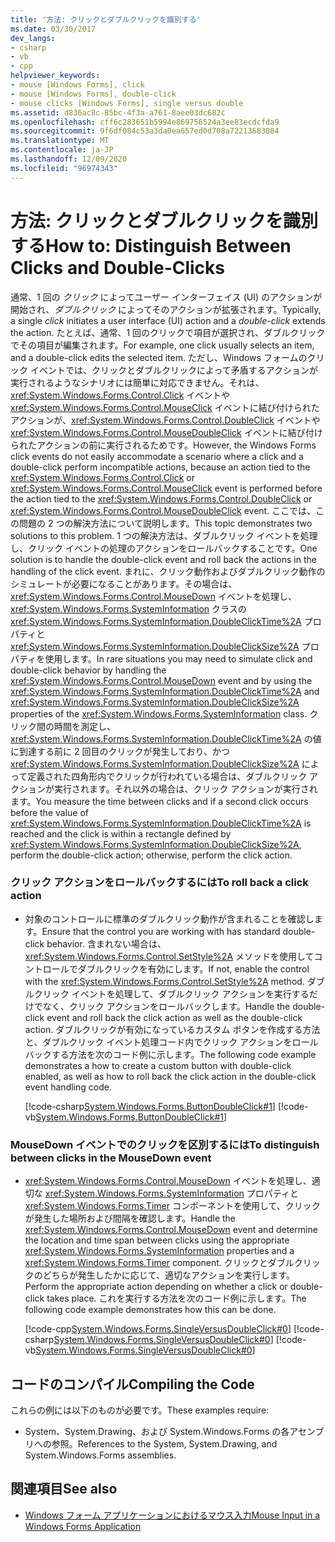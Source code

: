```yaml
---
title: '方法: クリックとダブルクリックを識別する'
ms.date: 03/30/2017
dev_langs:
- csharp
- vb
- cpp
helpviewer_keywords:
- mouse [Windows Forms], click
- mouse [Windows Forms], double-click
- mouse clicks [Windows Forms], single versus double
ms.assetid: d836ac8c-85bc-4f3a-a761-8aee03dc682c
ms.openlocfilehash: cff6c283651b5994e869756524a3ee83ecdcfda9
ms.sourcegitcommit: 9f6df084c53a3da0ea657ed0d708a72213683084
ms.translationtype: MT
ms.contentlocale: ja-JP
ms.lasthandoff: 12/09/2020
ms.locfileid: "96974343"
---
```

# <a name="how-to-distinguish-between-clicks-and-double-clicks"></a><span data-ttu-id="7922b-102">方法: クリックとダブルクリックを識別する</span><span class="sxs-lookup"><span data-stu-id="7922b-102">How to: Distinguish Between Clicks and Double-Clicks</span></span>
<span data-ttu-id="7922b-103">通常、1 回の *クリック* によってユーザー インターフェイス (UI) のアクションが開始され、*ダブルクリック* によってそのアクションが拡張されます。</span><span class="sxs-lookup"><span data-stu-id="7922b-103">Typically, a single *click* initiates a user interface (UI) action and a *double-click* extends the action.</span></span> <span data-ttu-id="7922b-104">たとえば、通常、1 回のクリックで項目が選択され、ダブルクリックでその項目が編集されます。</span><span class="sxs-lookup"><span data-stu-id="7922b-104">For example, one click usually selects an item, and a double-click edits the selected item.</span></span> <span data-ttu-id="7922b-105">ただし、Windows フォームのクリック イベントでは、クリックとダブルクリックによって矛盾するアクションが実行されるようなシナリオには簡単に対応できません。それは、<xref:System.Windows.Forms.Control.Click> イベントや <xref:System.Windows.Forms.Control.MouseClick> イベントに結び付けられたアクションが、<xref:System.Windows.Forms.Control.DoubleClick> イベントや <xref:System.Windows.Forms.Control.MouseDoubleClick> イベントに結び付けられたアクションの前に実行されるためです。</span><span class="sxs-lookup"><span data-stu-id="7922b-105">However, the Windows Forms click events do not easily accommodate a scenario where a click and a double-click perform incompatible actions, because an action tied to the <xref:System.Windows.Forms.Control.Click> or <xref:System.Windows.Forms.Control.MouseClick> event is performed before the action tied to the <xref:System.Windows.Forms.Control.DoubleClick> or <xref:System.Windows.Forms.Control.MouseDoubleClick> event.</span></span> <span data-ttu-id="7922b-106">ここでは、この問題の 2 つの解決方法について説明します。</span><span class="sxs-lookup"><span data-stu-id="7922b-106">This topic demonstrates two solutions to this problem.</span></span> <span data-ttu-id="7922b-107">1 つの解決方法は、ダブルクリック イベントを処理し、クリック イベントの処理のアクションをロールバックすることです。</span><span class="sxs-lookup"><span data-stu-id="7922b-107">One solution is to handle the double-click event and roll back the actions in the handling of the click event.</span></span> <span data-ttu-id="7922b-108">まれに、クリック動作およびダブルクリック動作のシミュレートが必要になることがあります。その場合は、<xref:System.Windows.Forms.Control.MouseDown> イベントを処理し、<xref:System.Windows.Forms.SystemInformation> クラスの <xref:System.Windows.Forms.SystemInformation.DoubleClickTime%2A> プロパティと <xref:System.Windows.Forms.SystemInformation.DoubleClickSize%2A> プロパティを使用します。</span><span class="sxs-lookup"><span data-stu-id="7922b-108">In rare situations you may need to simulate click and double-click behavior by handling the <xref:System.Windows.Forms.Control.MouseDown> event and by using the <xref:System.Windows.Forms.SystemInformation.DoubleClickTime%2A> and <xref:System.Windows.Forms.SystemInformation.DoubleClickSize%2A> properties of the <xref:System.Windows.Forms.SystemInformation> class.</span></span> <span data-ttu-id="7922b-109">クリック間の時間を測定し、<xref:System.Windows.Forms.SystemInformation.DoubleClickTime%2A> の値に到達する前に 2 回目のクリックが発生しており、かつ <xref:System.Windows.Forms.SystemInformation.DoubleClickSize%2A> によって定義された四角形内でクリックが行われている場合は、ダブルクリック アクションが実行されます。それ以外の場合は、クリック アクションが実行されます。</span><span class="sxs-lookup"><span data-stu-id="7922b-109">You measure the time between clicks and if a second click occurs before the value of <xref:System.Windows.Forms.SystemInformation.DoubleClickTime%2A> is reached and the click is within a rectangle defined by <xref:System.Windows.Forms.SystemInformation.DoubleClickSize%2A>, perform the double-click action; otherwise, perform the click action.</span></span>  
  
### <a name="to-roll-back-a-click-action"></a><span data-ttu-id="7922b-110">クリック アクションをロールバックするには</span><span class="sxs-lookup"><span data-stu-id="7922b-110">To roll back a click action</span></span>  
  
- <span data-ttu-id="7922b-111">対象のコントロールに標準のダブルクリック動作が含まれることを確認します。</span><span class="sxs-lookup"><span data-stu-id="7922b-111">Ensure that the control you are working with has standard double-click behavior.</span></span> <span data-ttu-id="7922b-112">含まれない場合は、<xref:System.Windows.Forms.Control.SetStyle%2A> メソッドを使用してコントロールでダブルクリックを有効にします。</span><span class="sxs-lookup"><span data-stu-id="7922b-112">If not, enable the control with the <xref:System.Windows.Forms.Control.SetStyle%2A> method.</span></span> <span data-ttu-id="7922b-113">ダブルクリック イベントを処理して、ダブルクリック アクションを実行するだけでなく、クリック アクションをロールバックします。</span><span class="sxs-lookup"><span data-stu-id="7922b-113">Handle the double-click event and roll back the click action as well as the double-click action.</span></span> <span data-ttu-id="7922b-114">ダブルクリックが有効になっているカスタム ボタンを作成する方法と、ダブルクリック イベント処理コード内でクリック アクションをロールバックする方法を次のコード例に示します。</span><span class="sxs-lookup"><span data-stu-id="7922b-114">The following code example demonstrates a how to create a custom button with double-click enabled, as well as how to roll back the click action in the double-click event handling code.</span></span>  
  
     [!code-csharp[System.Windows.Forms.ButtonDoubleClick#1](~/samples/snippets/csharp/VS_Snippets_Winforms/System.Windows.Forms.ButtonDoubleClick/CS/Form1.cs#1)]
     [!code-vb[System.Windows.Forms.ButtonDoubleClick#1](~/samples/snippets/visualbasic/VS_Snippets_Winforms/System.Windows.Forms.ButtonDoubleClick/VB/Form1.vb#1)]  
  
### <a name="to-distinguish-between-clicks-in-the-mousedown-event"></a><span data-ttu-id="7922b-115">MouseDown イベントでのクリックを区別するには</span><span class="sxs-lookup"><span data-stu-id="7922b-115">To distinguish between clicks in the MouseDown event</span></span>  
  
- <span data-ttu-id="7922b-116"><xref:System.Windows.Forms.Control.MouseDown> イベントを処理し、適切な <xref:System.Windows.Forms.SystemInformation> プロパティと <xref:System.Windows.Forms.Timer> コンポーネントを使用して、クリックが発生した場所および間隔を確認します。</span><span class="sxs-lookup"><span data-stu-id="7922b-116">Handle the <xref:System.Windows.Forms.Control.MouseDown> event and determine the location and time span between clicks using the appropriate <xref:System.Windows.Forms.SystemInformation> properties and a <xref:System.Windows.Forms.Timer> component.</span></span> <span data-ttu-id="7922b-117">クリックとダブルクリックのどちらが発生したかに応じて、適切なアクションを実行します。</span><span class="sxs-lookup"><span data-stu-id="7922b-117">Perform the appropriate action depending on whether a click or double-click takes place.</span></span> <span data-ttu-id="7922b-118">これを実行する方法を次のコード例に示します。</span><span class="sxs-lookup"><span data-stu-id="7922b-118">The following code example demonstrates how this can be done.</span></span>  
  
     [!code-cpp[System.Windows.Forms.SingleVersusDoubleClick#0](~/samples/snippets/cpp/VS_Snippets_Winforms/System.Windows.Forms.SingleVersusDoubleClick/cpp/form1.cpp#0)]
     [!code-csharp[System.Windows.Forms.SingleVersusDoubleClick#0](~/samples/snippets/csharp/VS_Snippets_Winforms/System.Windows.Forms.SingleVersusDoubleClick/CS/form1.cs#0)]
     [!code-vb[System.Windows.Forms.SingleVersusDoubleClick#0](~/samples/snippets/visualbasic/VS_Snippets_Winforms/System.Windows.Forms.SingleVersusDoubleClick/VB/form1.vb#0)]  
  
## <a name="compiling-the-code"></a><span data-ttu-id="7922b-119">コードのコンパイル</span><span class="sxs-lookup"><span data-stu-id="7922b-119">Compiling the Code</span></span>  
 <span data-ttu-id="7922b-120">これらの例には以下のものが必要です。</span><span class="sxs-lookup"><span data-stu-id="7922b-120">These examples require:</span></span>  
  
- <span data-ttu-id="7922b-121">System、System.Drawing、および System.Windows.Forms の各アセンブリへの参照。</span><span class="sxs-lookup"><span data-stu-id="7922b-121">References to the System, System.Drawing, and System.Windows.Forms assemblies.</span></span>  
  
## <a name="see-also"></a><span data-ttu-id="7922b-122">関連項目</span><span class="sxs-lookup"><span data-stu-id="7922b-122">See also</span></span>

- [<span data-ttu-id="7922b-123">Windows フォーム アプリケーションにおけるマウス入力</span><span class="sxs-lookup"><span data-stu-id="7922b-123">Mouse Input in a Windows Forms Application</span></span>](mouse-input-in-a-windows-forms-application.md)
